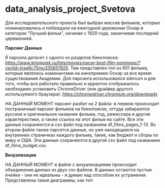 # data_analysis_project_Svetova

Для исследовательского проекта был выбран массив фильмов, которые номинировались и побеждали на ежегодной церемонии Оскар в категории "Лучший фильм", начиная с 1929 года, заканчивая последней церемонией.

**Парсинг Данных**

Я парсила датасет с одного из разделов Кинопоиска: *https://www.kinopoisk.ru/lists/movies/oscar-best-film-nominees/?ysclid=lvxq6c75mu335657925*. Там представлен топ из 601 фильма, которые являлись номинантами на кинопремию Оскар за все время существования Академии. Для парсинга использовался silenium и для того, чтобы все работало правильно и крректно отображалось необходимо установить ChromeDriver (или драйвер другого используемого браузера): *https://chromedriver.chromium.org/downloads*

НА ДАННЫЙ МОМЕНТ парсинг разбит на 2 файла: в первом происходит постраничный парсинг фильмов на Кинопоиске, оттуда забираются русское и оригинальное название фильма, год, режиссера и другие характеристики, а также ссылка на этот фильм на сайте. Все эти данные сохраняются в csv файл под названием df_films_pages_1-13. Во втором файле также парсятся данные, но уже находящиеся на внутренних страничках каждого фильма, такие, как бюджет и сборы по миру и США. Эти данные сохраняются в другой csv файл под названием df_films_budget.csv.

**Визуализации**

НА ДАННЫЙ МОМЕНТ  в файле с визуализациями происходит объединение данных из двух csv файлов. В данных остаются пустые ячейки - они не идеальны - я думаю над способом их устранения. 
Представлены такие диаграммы, как топ
